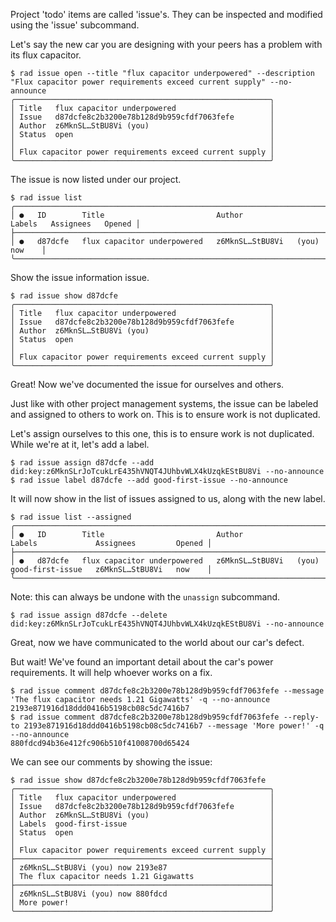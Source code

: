 Project 'todo' items are called 'issue's.  They can be inspected and modified
using the 'issue' subcommand.

Let's say the new car you are designing with your peers has a problem with its flux capacitor.

```
$ rad issue open --title "flux capacitor underpowered" --description "Flux capacitor power requirements exceed current supply" --no-announce
╭─────────────────────────────────────────────────────────╮
│ Title   flux capacitor underpowered                     │
│ Issue   d87dcfe8c2b3200e78b128d9b959cfdf7063fefe        │
│ Author  z6MknSL…StBU8Vi (you)                           │
│ Status  open                                            │
│                                                         │
│ Flux capacitor power requirements exceed current supply │
╰─────────────────────────────────────────────────────────╯
```

The issue is now listed under our project.

```
$ rad issue list
╭───────────────────────────────────────────────────────────────────────────────────────────────────╮
│ ●   ID        Title                         Author                    Labels   Assignees   Opened │
├───────────────────────────────────────────────────────────────────────────────────────────────────┤
│ ●   d87dcfe   flux capacitor underpowered   z6MknSL…StBU8Vi   (you)                        now    │
╰───────────────────────────────────────────────────────────────────────────────────────────────────╯
```

Show the issue information issue.

```
$ rad issue show d87dcfe
╭─────────────────────────────────────────────────────────╮
│ Title   flux capacitor underpowered                     │
│ Issue   d87dcfe8c2b3200e78b128d9b959cfdf7063fefe        │
│ Author  z6MknSL…StBU8Vi (you)                           │
│ Status  open                                            │
│                                                         │
│ Flux capacitor power requirements exceed current supply │
╰─────────────────────────────────────────────────────────╯
```


Great! Now we've documented the issue for ourselves and others.

Just like with other project management systems, the issue can be
labeled and assigned to others to work on. This is to ensure work is
not duplicated.

Let's assign ourselves to this one, this is to ensure work is not
duplicated. While we're at it, let's add a label.

```
$ rad issue assign d87dcfe --add did:key:z6MknSLrJoTcukLrE435hVNQT4JUhbvWLX4kUzqkEStBU8Vi --no-announce
$ rad issue label d87dcfe --add good-first-issue --no-announce
```

It will now show in the list of issues assigned to us, along with the new label.

```
$ rad issue list --assigned
╭───────────────────────────────────────────────────────────────────────────────────────────────────────────────────╮
│ ●   ID        Title                         Author                    Labels             Assignees         Opened │
├───────────────────────────────────────────────────────────────────────────────────────────────────────────────────┤
│ ●   d87dcfe   flux capacitor underpowered   z6MknSL…StBU8Vi   (you)   good-first-issue   z6MknSL…StBU8Vi   now    │
╰───────────────────────────────────────────────────────────────────────────────────────────────────────────────────╯
```

Note: this can always be undone with the `unassign` subcommand.

```
$ rad issue assign d87dcfe --delete did:key:z6MknSLrJoTcukLrE435hVNQT4JUhbvWLX4kUzqkEStBU8Vi --no-announce
```

Great, now we have communicated to the world about our car's defect.

But wait! We've found an important detail about the car's power requirements.
It will help whoever works on a fix.

```
$ rad issue comment d87dcfe8c2b3200e78b128d9b959cfdf7063fefe --message 'The flux capacitor needs 1.21 Gigawatts' -q --no-announce
2193e871916d18ddd0416b5198cb08c5dc7416b7
$ rad issue comment d87dcfe8c2b3200e78b128d9b959cfdf7063fefe --reply-to 2193e871916d18ddd0416b5198cb08c5dc7416b7 --message 'More power!' -q --no-announce
880fdcd94b36e412fc906b510f41008700d65424
```

We can see our comments by showing the issue:

```
$ rad issue show d87dcfe8c2b3200e78b128d9b959cfdf7063fefe
╭─────────────────────────────────────────────────────────╮
│ Title   flux capacitor underpowered                     │
│ Issue   d87dcfe8c2b3200e78b128d9b959cfdf7063fefe        │
│ Author  z6MknSL…StBU8Vi (you)                           │
│ Labels  good-first-issue                                │
│ Status  open                                            │
│                                                         │
│ Flux capacitor power requirements exceed current supply │
├─────────────────────────────────────────────────────────┤
│ z6MknSL…StBU8Vi (you) now 2193e87                       │
│ The flux capacitor needs 1.21 Gigawatts                 │
├─────────────────────────────────────────────────────────┤
│ z6MknSL…StBU8Vi (you) now 880fdcd                       │
│ More power!                                             │
╰─────────────────────────────────────────────────────────╯
```
